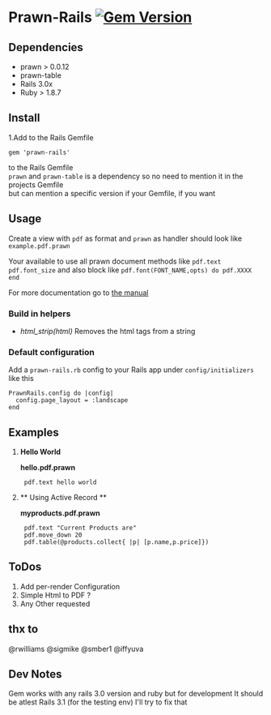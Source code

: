 # Prawn-Rails [![Gem Version](https://badge.fury.io/rb/prawn-rails.svg)](http://badge.fury.io/rb/prawn-rails)

## Dependencies
 
* prawn > 0.0.12
* prawn-table
* Rails 3.0x
* Ruby > 1.8.7

## Install
1.Add to the Rails Gemfile

	gem 'prawn-rails'
		
to the Rails Gemfile  
`prawn` and `prawn-table` is a dependency so no need to mention it in the projects Gemfile  
but can mention a specific version if your Gemfile, if you want   

## Usage
Create a view with `pdf` as format and `prawn` as handler 
should look like `example.pdf.prawn`
  
Your available to use all prawn document methods like `pdf.text` `pdf.font_size` and also
block like `pdf.font(FONT_NAME,opts) do
pdf.XXXX
end`

For more documentation go to [the manual](http://prawnpdf.org/manual.pdf)

### Build in helpers
* *html_strip(html)*
Removes the html tags from a string	 

### Default configuration

Add a `prawn-rails.rb` config to your Rails app under `config/initializers` like this

    PrawnRails.config do |config|
      config.page_layout = :landscape
    end

## Examples
 
1. **Hello World**
 
	**hello.pdf.prawn**
	
		pdf.text hello world
  
2. ** Using Active Record **

	**myproducts.pdf.prawn**

		pdf.text "Current Products are"
		pdf.move_down 20
		pdf.table(@products.collect{ |p| [p.name,p.price]})


## ToDos

1. Add per-render Configuration
2. Simple Html to PDF ?
3. Any Other requested

## thx to 
@rwilliams 
@sigmike
@smber1
@iffyuva

## Dev Notes
Gem works with any rails 3.0 version and ruby but for development It should be atlest Rails 3.1 (for the testing env)
I'll try to fix that 
